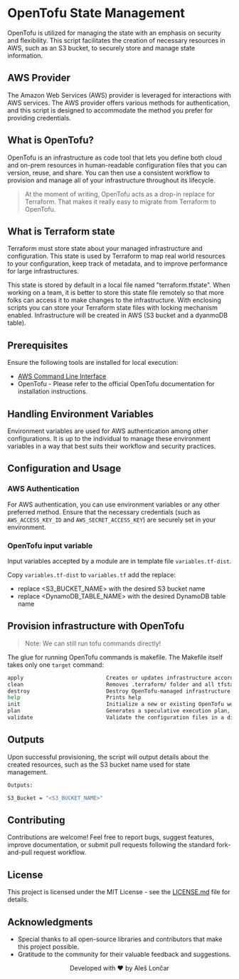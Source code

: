 # OpenTofu State Management

OpenTofu is utilized for managing the state with an emphasis on security and flexibility. This script facilitates the creation of necessary resources in AWS, such as an S3 bucket, to securely store and manage state information.

## AWS Provider

The Amazon Web Services (AWS) provider is leveraged for interactions with AWS services. The AWS provider offers various methods for authentication, and this script is designed to accommodate the method you prefer for providing credentials.

## What is OpenTofu?

OpenTofu is an infrastructure as code tool that lets you define both cloud and on-prem resources in human-readable configuration files that you can version, reuse, and share. You can then use a consistent workflow to provision and manage all of your infrastructure throughout its lifecycle. 

> At the moment of writing, OpenTofu acts as a drop-in replace for Terraform. That makes it really easy to migrate from Terraform to OpenTofu.

## What is Terraform state
Terraform must store state about your managed infrastructure and configuration. This state is used by Terraform to map real world resources to your configuration, keep track of metadata, and to improve performance for large infrastructures.

This state is stored by default in a local file named "terraform.tfstate". When working on a team, it is better to store this state file remotely so that more folks can access it to make changes to the infrastructure. With enclosing scripts you can store your Terraform state files with locking mechanism enabled. Infrastructure will be created in AWS (S3 bucket and a dyanmoDB table).

## Prerequisites

Ensure the following tools are installed for local execution:

* [AWS Command Line Interface](https://aws.amazon.com/cli/)
* OpenTofu - Please refer to the official OpenTofu documentation for installation instructions.

## Handling Environment Variables

Environment variables are used for AWS authentication among other configurations. It is up to the individual to manage these environment variables in a way that best suits their workflow and security practices.

## Configuration and Usage

### AWS Authentication

For AWS authentication, you can use environment variables or any other preferred method. Ensure that the necessary credentials (such as `AWS_ACCESS_KEY_ID` and `AWS_SECRET_ACCESS_KEY`) are securely set in your environment.


### OpenTofu input variable

Input variables accepted by a module are in template file `variables.tf-dist`.

Copy `variables.tf-dist` to `variables.tf` add the replace:

* replace <S3_BUCKET_NAME> with the desired S3 bucket name
* replace <DynamoDB_TABLE_NAME> with the desired DynamoDB table name

## Provision infrastructure with OpenTofu

> Note: We can still run tofu commands directly!

The glue for running OpenTofu commands is makefile. The Makefile itself takes only one `target` command:

```bash
apply                          Creates or updates infrastructure according to OpenTofu configuration files in the current directory.
clean                          Removes .terraform/ folder and all tfstate files.
destroy                        Destroy OpenTofu-managed infrastructure.
help                           Prints help
init                           Initialize a new or existing OpenTofu working directory by creating initial files, loading any remote state, downloading modules, etc.
plan                           Generates a speculative execution plan, showing what actions OpenTofu would take to apply the current configuration. This command will not actually perform the planned actions.
validate                       Validate the configuration files in a directory, referring only to the configuration and not accessing any remote services such as remote state, provider APIs, etc.
```

## Outputs

Upon successful provisioning, the script will output details about the created resources, such as the S3 bucket name used for state management.

```bash
Outputs:

S3_Bucket = "<S3_BUCKET_NAME>"
```

## Contributing

Contributions are welcome! Feel free to report bugs, suggest features, improve documentation, or submit pull requests following the standard fork-and-pull request workflow.

## License

This project is licensed under the MIT License - see the [LICENSE.md](LICENSE) file for details.

## Acknowledgments

* Special thanks to all open-source libraries and contributors that make this project possible.
* Gratitude to the community for their valuable feedback and suggestions.

<div align="center">

Developed with ❤️ by Aleš Lončar

</div>
